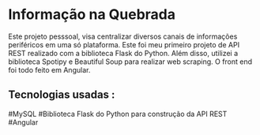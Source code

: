 # Informação na Quebrada 
Este projeto pesssoal, visa centralizar diversos canais de informações periféricos em uma só plataforma. Este foi meu primeiro projeto de API REST realizado com a biblioteca Flask do Python. Além disso, utilizei a biblioteca Spotipy e Beautiful Soup para realizar web scraping. O front end foi todo feito em Angular.

## Tecnologias usadas :
#MySQL
#Biblioteca Flask do Python para construção da API REST
#Angular
